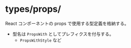 # types/props/

React コンポーネントの props で使用する型定義を格納する。

- 型名は `PropsWith` としてプレフィクスを付与する。
  - `PropsWithStyle` など
